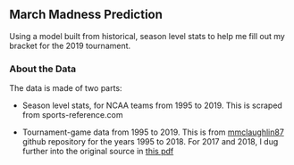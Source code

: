 ## March Madness Prediction

Using a model built from historical, season level stats to help me fill out my bracket for the 2019 tournament. 

### About the Data

The data is made of two parts:

- Season level stats, for NCAA teams from 1995 to 2019. This is scraped from sports-reference.com

- Tournament-game data from 1995 to 2019. This is from [mmclaughlin87][1] github repository for the years 1995 to 2018. For 2017 and 2018, I dug further into the original source in [this pdf][2]



[1]: https://github.com/mmclaughlin87/march-madness-historical-perfomance
[2]: http://www.hoopstournament.net/StandardReports/By_Year.pdf
